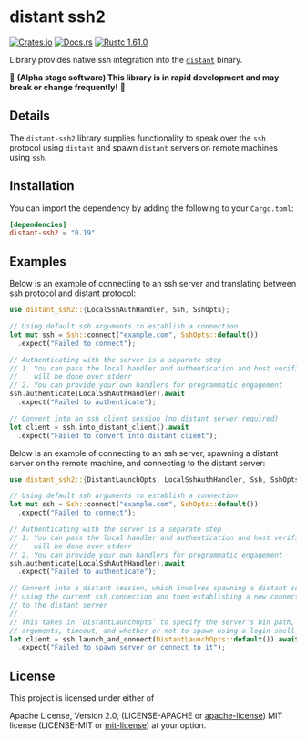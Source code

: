 # distant ssh2

[![Crates.io][distant_crates_img]][distant_crates_lnk] [![Docs.rs][distant_doc_img]][distant_doc_lnk] [![Rustc 1.61.0][distant_rustc_img]][distant_rustc_lnk]

[distant_crates_img]: https://img.shields.io/crates/v/distant-ssh2.svg
[distant_crates_lnk]: https://crates.io/crates/distant-ssh2
[distant_doc_img]: https://docs.rs/distant-ssh2/badge.svg
[distant_doc_lnk]: https://docs.rs/distant-ssh2
[distant_rustc_img]: https://img.shields.io/badge/distant_ssh2-rustc_1.61+-lightgray.svg
[distant_rustc_lnk]: https://blog.rust-lang.org/2022/05/19/Rust-1.61.0.html

Library provides native ssh integration into the
[`distant`](https://github.com/chipsenkbeil/distant) binary.

🚧 **(Alpha stage software) This library is in rapid development and may break or change frequently!** 🚧

## Details

The `distant-ssh2` library supplies functionality to speak over the `ssh`
protocol using `distant` and spawn `distant` servers on remote machines using
`ssh`.

## Installation

You can import the dependency by adding the following to your `Cargo.toml`:

```toml
[dependencies]
distant-ssh2 = "0.19"
```

## Examples

Below is an example of connecting to an ssh server and translating between ssh
protocol and distant protocol:

```rust
use distant_ssh2::{LocalSshAuthHandler, Ssh, SshOpts};

// Using default ssh arguments to establish a connection
let mut ssh = Ssh::connect("example.com", SshOpts::default())
  .expect("Failed to connect");

// Authenticating with the server is a separate step
// 1. You can pass the local handler and authentication and host verification
//    will be done over stderr
// 2. You can provide your own handlers for programmatic engagement
ssh.authenticate(LocalSshAuthHandler).await
  .expect("Failed to authenticate");

// Convert into an ssh client session (no distant server required)
let client = ssh.into_distant_client().await
  .expect("Failed to convert into distant client");
```

Below is an example of connecting to an ssh server, spawning a distant server
on the remote machine, and connecting to the distant server:

```rust
use distant_ssh2::{DistantLaunchOpts, LocalSshAuthHandler, Ssh, SshOpts};

// Using default ssh arguments to establish a connection
let mut ssh = Ssh::connect("example.com", SshOpts::default())
  .expect("Failed to connect");

// Authenticating with the server is a separate step
// 1. You can pass the local handler and authentication and host verification
//    will be done over stderr
// 2. You can provide your own handlers for programmatic engagement
ssh.authenticate(LocalSshAuthHandler).await
  .expect("Failed to authenticate");

// Convert into a distant session, which involves spawning a distant server
// using the current ssh connection and then establishing a new connection
// to the distant server
//
// This takes in `DistantLaunchOpts` to specify the server's bin path,
// arguments, timeout, and whether or not to spawn using a login shell
let client = ssh.launch_and_connect(DistantLaunchOpts::default()).await
  .expect("Failed to spawn server or connect to it");
```

## License

This project is licensed under either of

Apache License, Version 2.0, (LICENSE-APACHE or
[apache-license][apache-license]) MIT license (LICENSE-MIT or
[mit-license][mit-license]) at your option.

[apache-license]: http://www.apache.org/licenses/LICENSE-2.0
[mit-license]: http://opensource.org/licenses/MIT
